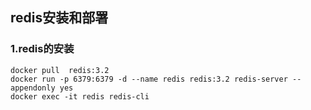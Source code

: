 ## redis安装和部署

### 1.redis的安装

```
docker pull  redis:3.2
docker run -p 6379:6379 -d --name redis redis:3.2 redis-server --appendonly yes
docker exec -it redis redis-cli
```


